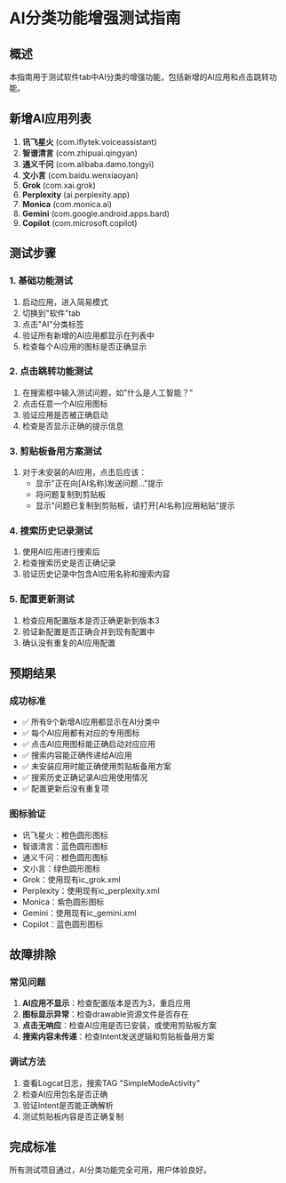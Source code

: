 # AI分类功能增强测试指南

## 概述
本指南用于测试软件tab中AI分类的增强功能，包括新增的AI应用和点击跳转功能。

## 新增AI应用列表
1. **讯飞星火** (com.iflytek.voiceassistant)
2. **智谱清言** (com.zhipuai.qingyan)  
3. **通义千问** (com.alibaba.damo.tongyi)
4. **文小言** (com.baidu.wenxiaoyan)
5. **Grok** (com.xai.grok)
6. **Perplexity** (ai.perplexity.app)
7. **Monica** (com.monica.ai)
8. **Gemini** (com.google.android.apps.bard)
9. **Copilot** (com.microsoft.copilot)

## 测试步骤

### 1. 基础功能测试
1. 启动应用，进入简易模式
2. 切换到"软件"tab
3. 点击"AI"分类标签
4. 验证所有新增的AI应用都显示在列表中
5. 检查每个AI应用的图标是否正确显示

### 2. 点击跳转功能测试
1. 在搜索框中输入测试问题，如"什么是人工智能？"
2. 点击任意一个AI应用图标
3. 验证应用是否被正确启动
4. 检查是否显示正确的提示信息

### 3. 剪贴板备用方案测试
1. 对于未安装的AI应用，点击后应该：
   - 显示"正在向[AI名称]发送问题..."提示
   - 将问题复制到剪贴板
   - 显示"问题已复制到剪贴板，请打开[AI名称]应用粘贴"提示

### 4. 搜索历史记录测试
1. 使用AI应用进行搜索后
2. 检查搜索历史是否正确记录
3. 验证历史记录中包含AI应用名称和搜索内容

### 5. 配置更新测试
1. 检查应用配置版本是否正确更新到版本3
2. 验证新配置是否正确合并到现有配置中
3. 确认没有重复的AI应用配置

## 预期结果

### 成功标准
- ✅ 所有9个新增AI应用都显示在AI分类中
- ✅ 每个AI应用都有对应的专用图标
- ✅ 点击AI应用图标能正确启动对应应用
- ✅ 搜索内容能正确传递给AI应用
- ✅ 未安装应用时能正确使用剪贴板备用方案
- ✅ 搜索历史正确记录AI应用使用情况
- ✅ 配置更新后没有重复项

### 图标验证
- 讯飞星火：橙色圆形图标
- 智谱清言：蓝色圆形图标  
- 通义千问：橙色圆形图标
- 文小言：绿色圆形图标
- Grok：使用现有ic_grok.xml
- Perplexity：使用现有ic_perplexity.xml
- Monica：紫色圆形图标
- Gemini：使用现有ic_gemini.xml
- Copilot：蓝色圆形图标

## 故障排除

### 常见问题
1. **AI应用不显示**：检查配置版本是否为3，重启应用
2. **图标显示异常**：检查drawable资源文件是否存在
3. **点击无响应**：检查AI应用是否已安装，或使用剪贴板方案
4. **搜索内容未传递**：检查Intent发送逻辑和剪贴板备用方案

### 调试方法
1. 查看Logcat日志，搜索TAG "SimpleModeActivity"
2. 检查AI应用包名是否正确
3. 验证Intent是否能正确解析
4. 测试剪贴板内容是否正确复制

## 完成标准
所有测试项目通过，AI分类功能完全可用，用户体验良好。
